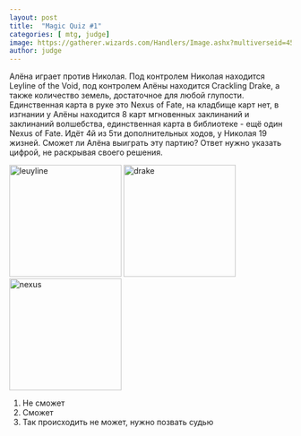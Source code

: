 ```yaml
---
layout: post
title:  "Magic Quiz #1"
categories: [ mtg, judge]
image: https://gatherer.wizards.com/Handlers/Image.ashx?multiverseid=450525&type=card
author: judge
---
```


Алёна играет против Николая. Под контролем Николая находится Leyline of the Void, под контролем Алёны находится Crackling Drake, а также количество земель, достаточное для любой глупости. Единственная карта в руке это Nexus of Fate, на кладбище карт нет, в изгнании у Алёны находится 8 карт мгновенных заклинаний и заклинаний волшебства, единственная карта в библиотеке - ещё один Nexus of Fate. Идёт 4й из 5ти дополнительных ходов, у Николая 19 жизней. Сможет ли Алёна выиграть эту партию? Ответ нужно указать цифрой, не раскрывая своего решения.

<img src="https://media.wizards.com/2019/m20/ru_JfUgN6LLnC.png" alt="leuyline" width="200"/> 
<img src="https://media.wizards.com/2018/grn/ru_tzvOTmpchE.png" alt="drake" width="200"/>
<img src="https://gatherer.wizards.com/Handlers/Image.ashx?multiverseid=450525&type=card" alt="nexus" width="200"/>


1. Не сможет
2. Сможет
3. Так происходить не может, нужно позвать судью
